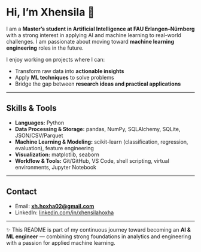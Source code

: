 # Hi, I’m Xhensila 👋  

I am a **Master’s student in Artificial Intelligence at FAU Erlangen–Nürnberg** with a strong interest in applying AI and machine learning to real-world challenges. I am passionate about moving toward **machine learning engineering** roles in the future.  

I enjoy working on projects where I can:
- Transform raw data into **actionable insights**  
- Apply **ML techniques** to solve problems  
- Bridge the gap between **research ideas and practical applications**  

---

## Skills & Tools
- **Languages:** Python 
- **Data Processing & Storage:** pandas, NumPy, SQLAlchemy, SQLite, JSON/CSV/Parquet  
- **Machine Learning & Modeling:** scikit-learn (classification, regression, evaluation), feature engineering  
- **Visualization:** matplotlib, seaborn  
- **Workflow & Tools:** Git/GitHub, VS Code, shell scripting, virtual environments, Jupyter Notebook  

---

## Contact
- Email: **xh.hoxha02@gmail.com**  
- LinkedIn: [linkedin.com/in/xhensilahoxha](https://www.linkedin.com/in/xhensilahoxha/)  

---

✨ This README is part of my continuous journey toward becoming an **AI & ML engineer** — combining strong foundations in analytics and engineering with a passion for applied machine learning.
